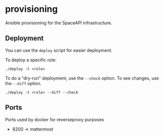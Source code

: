 # provisioning

Ansible provisioning for the SpaceAPI infrastructure.

## Deployment

You can use the `deploy` script for easier deployment.

To deploy a specific role:

    ./deploy -t <role>

To do a "dry-run" deployment, use the `--check` option. To see changes, use the
`--diff` option.

    ./deploy -t <role> --diff --check

## Ports

Ports used by docker for reverseproxy purposes

 * 8200 -> mattermost
